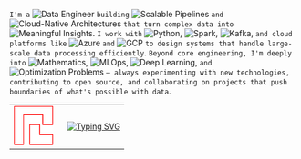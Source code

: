 `I'm a` ![Data Engineer](https://img.shields.io/badge/Data%20Engineer-FF80A0?style=flat&logoColor=white) `building` ![Scalable Pipelines](https://img.shields.io/badge/Scalable%20Pipelines-A0E0FF?style=flat&logoColor=white) `and` ![Cloud-Native Architectures](https://img.shields.io/badge/Cloud--Native%20Architectures-E0E0A0?style=flat&logoColor=black) `that turn complex data into` ![Meaningful Insights](https://img.shields.io/badge/Meaningful%20Insights-A0F080?style=flat&logoColor=black). `I work with` ![Python](https://img.shields.io/badge/Python-80FFD0?style=flat&logo=python&logoColor=black), ![Spark](https://img.shields.io/badge/Spark-FFD180?style=flat&logo=apachespark&logoColor=black), ![Kafka](https://img.shields.io/badge/Kafka-FFB0F0?style=flat&logo=apachekafka&logoColor=black), `and cloud platforms like` ![Azure](https://img.shields.io/badge/Azure-A0E0FF?style=flat&logo=microsoftazure&logoColor=black) `and` ![GCP](https://img.shields.io/badge/GCP-80FFD0?style=flat&logo=googlecloud&logoColor=black) `to design systems that handle large-scale data processing efficiently`. `Beyond core engineering, I'm deeply into` ![Mathematics](https://img.shields.io/badge/Mathematics-FFD180?style=flat&logoColor=black), ![MLOps](https://img.shields.io/badge/MLOps-FF80A0?style=flat&logoColor=white), ![Deep Learning](https://img.shields.io/badge/Deep%20Learning-A0E0FF?style=flat&logoColor=black), `and` ![Optimization Problems](https://img.shields.io/badge/Optimization%20Problems-A0F080?style=flat&logoColor=black) `— always experimenting with new technologies, contributing to open source, and collaborating on projects that push boundaries of what's possible with data`.
<table>
<tr>
<td width="80">
  <a href="https://yranjan06.github.io/" target="_blank">
    <img src="https://raw.githubusercontent.com/yranjan06/yranjan06.github.io/main/src/assets/images/logo-outline.svg" width="70" height="70" alt="Ranjan's Logo">
  </a>
</td>
<td>
  <a href="https://yranjan06.github.io/" target="_blank">
    <img src="https://readme-typing-svg.herokuapp.com?font=Orbitron&size=28&duration=3000&pause=1000&color=fff&center=false&vCenter=true&width=500&lines=Hi%2C+my+name+is+Ranjan+Yadav!+👋" alt="Typing SVG">
  </a>
</td>
</tr>
</table>
